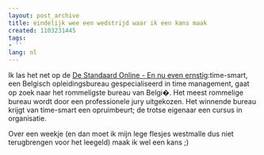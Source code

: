 ```yaml
---
layout: post_archive
title: eindelijk wee een wedstrijd waar ik een kans maak
created: 1103231445
tags:
- ''
lang: nl
---
```

Ik las het net op de [De Standaard Online - En nu even ernstig](http://standaard.typepad.com/en_nu_even_ernstig/2004/12/rommeligste_bur.html#more "De Standaard Online - En nu even ernstig"):time-smart, een Belgisch opleidingsbureau gespecialiseerd in time management, gaat op zoek naar het rommeligste bureau van Belgi�. Het meest rommelige bureau wordt door een professionele jury uitgekozen. Het winnende bureau krijgt van time-smart een opruimbeurt; de trotse eigenaar een cursus in organisatie.

Over een weekje (en dan moet ik mijn lege flesjes westmalle dus niet terugbrengen voor het leegeld) maak ik wel een kans ;) 
